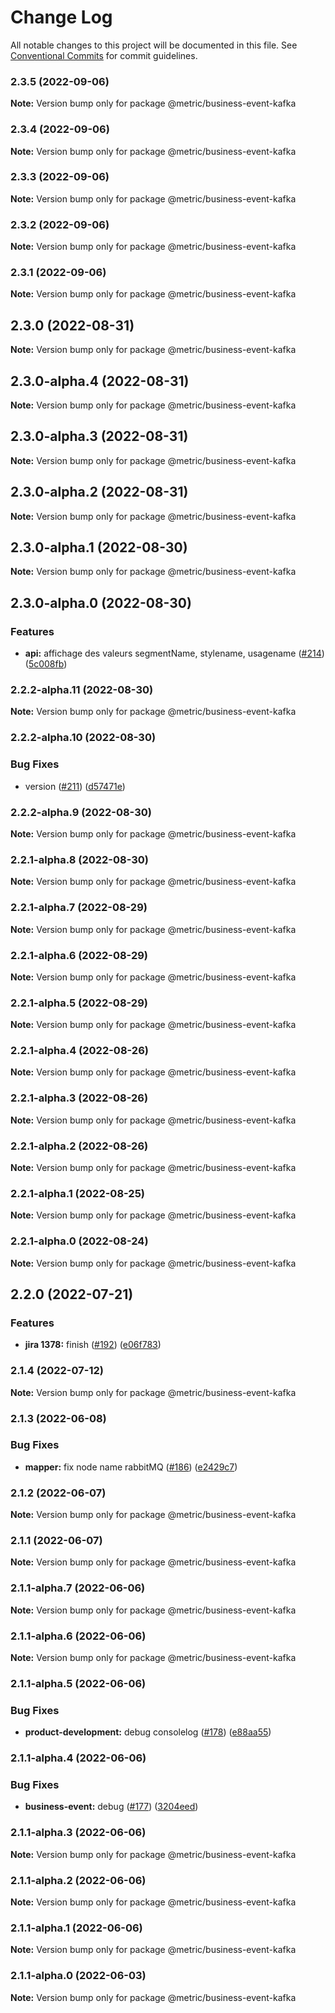 # Change Log

All notable changes to this project will be documented in this file.
See [Conventional Commits](https://conventionalcommits.org) for commit guidelines.

### 2.3.5 (2022-09-06)

**Note:** Version bump only for package @metric/business-event-kafka





### 2.3.4 (2022-09-06)

**Note:** Version bump only for package @metric/business-event-kafka





### 2.3.3 (2022-09-06)

**Note:** Version bump only for package @metric/business-event-kafka





### 2.3.2 (2022-09-06)

**Note:** Version bump only for package @metric/business-event-kafka





### 2.3.1 (2022-09-06)

**Note:** Version bump only for package @metric/business-event-kafka





## 2.3.0 (2022-08-31)

**Note:** Version bump only for package @metric/business-event-kafka





## 2.3.0-alpha.4 (2022-08-31)

**Note:** Version bump only for package @metric/business-event-kafka





## 2.3.0-alpha.3 (2022-08-31)

**Note:** Version bump only for package @metric/business-event-kafka





## 2.3.0-alpha.2 (2022-08-31)

**Note:** Version bump only for package @metric/business-event-kafka





## 2.3.0-alpha.1 (2022-08-30)

**Note:** Version bump only for package @metric/business-event-kafka





## 2.3.0-alpha.0 (2022-08-30)


### Features

* **api:** affichage des valeurs segmentName, stylename, usagename ([#214](https://github.com/adeo/carbon--instance-<PROCESS>-<PRODUCT>/issues/214)) ([5c008fb](https://github.com/adeo/carbon--instance-<PROCESS>-<PRODUCT>/commit/5c008fb2770fae12e6b5a165c845e2eead9aa022))



### 2.2.2-alpha.11 (2022-08-30)

**Note:** Version bump only for package @metric/business-event-kafka





### 2.2.2-alpha.10 (2022-08-30)


### Bug Fixes

* version ([#211](https://github.com/adeo/carbon--instance-<PROCESS>-<PRODUCT>/issues/211)) ([d57471e](https://github.com/adeo/carbon--instance-<PROCESS>-<PRODUCT>/commit/d57471e0b05dd727a8178b85869fe4481d4763aa))



### 2.2.2-alpha.9 (2022-08-30)

**Note:** Version bump only for package @metric/business-event-kafka





### 2.2.1-alpha.8 (2022-08-30)

**Note:** Version bump only for package @metric/business-event-kafka





### 2.2.1-alpha.7 (2022-08-29)

**Note:** Version bump only for package @metric/business-event-kafka





### 2.2.1-alpha.6 (2022-08-29)

**Note:** Version bump only for package @metric/business-event-kafka





### 2.2.1-alpha.5 (2022-08-29)

**Note:** Version bump only for package @metric/business-event-kafka





### 2.2.1-alpha.4 (2022-08-26)

**Note:** Version bump only for package @metric/business-event-kafka





### 2.2.1-alpha.3 (2022-08-26)

**Note:** Version bump only for package @metric/business-event-kafka





### 2.2.1-alpha.2 (2022-08-26)

**Note:** Version bump only for package @metric/business-event-kafka





### 2.2.1-alpha.1 (2022-08-25)

**Note:** Version bump only for package @metric/business-event-kafka





### 2.2.1-alpha.0 (2022-08-24)

**Note:** Version bump only for package @metric/business-event-kafka





## 2.2.0 (2022-07-21)


### Features

* **jira 1378:** finish ([#192](https://github.com/adeo/carbon--instance-<PROCESS>-<PRODUCT>/issues/192)) ([e06f783](https://github.com/adeo/carbon--instance-<PROCESS>-<PRODUCT>/commit/e06f783fb579c325f9040740436e7d816d15de18))



### 2.1.4 (2022-07-12)

**Note:** Version bump only for package @metric/business-event-kafka





### 2.1.3 (2022-06-08)


### Bug Fixes

* **mapper:** fix node name rabbitMQ ([#186](https://github.com/adeo/carbon--instance-<PROCESS>-<PRODUCT>/issues/186)) ([e2429c7](https://github.com/adeo/carbon--instance-<PROCESS>-<PRODUCT>/commit/e2429c7ec11d1ed0e3d3fe886fff095f5cf7d783))



### 2.1.2 (2022-06-07)

**Note:** Version bump only for package @metric/business-event-kafka





### 2.1.1 (2022-06-07)

**Note:** Version bump only for package @metric/business-event-kafka





### 2.1.1-alpha.7 (2022-06-06)

**Note:** Version bump only for package @metric/business-event-kafka





### 2.1.1-alpha.6 (2022-06-06)

**Note:** Version bump only for package @metric/business-event-kafka





### 2.1.1-alpha.5 (2022-06-06)


### Bug Fixes

* **product-development:** debug consolelog ([#178](https://github.com/adeo/carbon--instance-<PROCESS>-<PRODUCT>/issues/178)) ([e88aa55](https://github.com/adeo/carbon--instance-<PROCESS>-<PRODUCT>/commit/e88aa556abbd128ecd66f9a911905a05df09a2a5))



### 2.1.1-alpha.4 (2022-06-06)


### Bug Fixes

* **business-event:** debug ([#177](https://github.com/adeo/carbon--instance-<PROCESS>-<PRODUCT>/issues/177)) ([3204eed](https://github.com/adeo/carbon--instance-<PROCESS>-<PRODUCT>/commit/3204eedc1a1893dd67d7fab0195941371d4a2da2))



### 2.1.1-alpha.3 (2022-06-06)

**Note:** Version bump only for package @metric/business-event-kafka






### 2.1.1-alpha.2 (2022-06-06)

**Note:** Version bump only for package @metric/business-event-kafka






### 2.1.1-alpha.1 (2022-06-06)

**Note:** Version bump only for package @metric/business-event-kafka





### 2.1.1-alpha.0 (2022-06-03)

**Note:** Version bump only for package @metric/business-event-kafka
